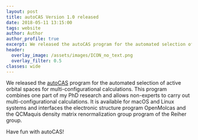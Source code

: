 ```yaml
---
layout: post
title: autoCAS Version 1.0 released
date: 2018-05-11 13:15:00
tags: website
author: Author
author_profile: true
excerpt: We released the autoCAS program for the automated selection of active orbital spaces for multi-configurational calculations.
header:
  overlay_image: /assets/images/ICON_no_text.png
  overlay_filter: 0.5
classes: wide
---
```


We released the [autoCAS](https://scine.ethz.ch/download/autocas) program for the automated selection of active orbital spaces for multi-configurational calculations. This program combines one part of my PhD research and allows non-experts to carry out multi-configurational calculations. It is available for macOS and Linux systems and interfaces the electronic structure program OpenMolcas and the QCMaquis density matrix renormalization group program of the Reiher group.
<p>Have fun with autoCAS!</p>
